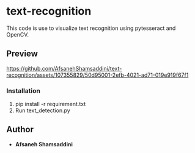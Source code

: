 # text-recognition

This code is use to visualize text recognition using pytesseract and OpenCV.
## Preview


https://github.com/AfsanehShamsaddini/text-recognition/assets/107355829/50d95001-2efb-4021-ad71-019e919f67f1


### Installation
1. pip install -r requirement.txt
2. Run text_detection.py

## Author
* **Afsaneh Shamsaddini**
